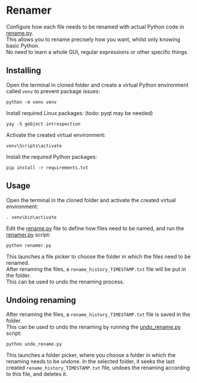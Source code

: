 # Renamer
Configure how each file needs to be renamed with actual Python code in [rename.py](rename.py).  
This allows you to rename precisely how you want, whilst only knowing basic Python.  
No need to learn a whole GUI, regular expressions or other specific things.

## Installing
Open the terminal in cloned folder and create a virtual Python environment called `venv` to prevent package issues:
```shell
python -m venv venv
```
Install required Linux packages: (todo: pyqt may be needed)
```shell
yay -S gobject-introspection 
```
Activate the created virtual environment:
```shell
venv\Scripts\activate
```
Install the required Python packages:
```shell
pip install -r requirements.txt
```

## Usage
Open the terminal in the cloned folder and activate the created virtual environment:
```shell
. venv\bin\activate
```
Edit the [rename.py](rename.py) file to define how files need to be named, and run the [renamer.py](renamer.py) script:
```shell
python renamer.py
```
This launches a file picker to choose the folder in which the files need to be renamed.  
After renaming the files, a `rename_history_TIMESTAMP.txt` file will be put in the folder.  
This can be used to undo the renaming process.

## Undoing renaming
After renaming the files, a `rename_history_TIMESTAMP.txt` file is saved in the folder.  
This can be used to undo the renaming by running the [undo_rename.py](undo_rename.py) script:
```shell
python undo_rename.py
```
This launches a folder picker, where you choose a folder in which the renaming needs to be undone.
In the selected folder, it seeks the last created `rename_history_TIMESTAMP.txt` file, undoes the renaming according to this file, and deletes it.



